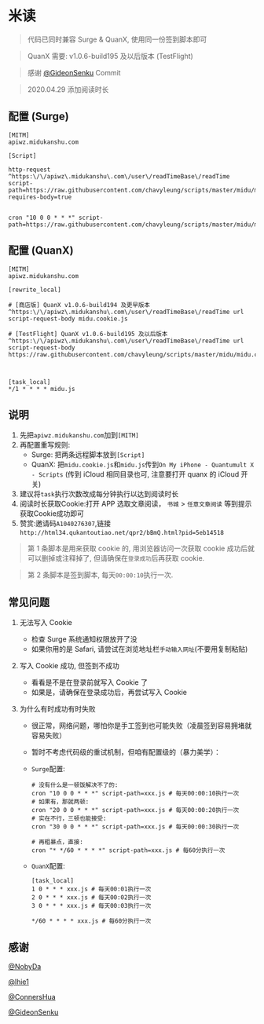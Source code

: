 # 米读

> 代码已同时兼容 Surge & QuanX, 使用同一份签到脚本即可

> QuanX 需要: v1.0.6-build195 及以后版本 (TestFlight)

> 感谢 [@GideonSenku](https://github.com/GideonSenku) Commit

> 2020.04.29 添加阅读时长
## 配置 (Surge)

```properties
[MITM]
apiwz.midukanshu.com

[Script]

http-request ^https:\/\/apiwz\.midukanshu\.com\/user\/readTimeBase\/readTime script-path=https://raw.githubusercontent.com/chavyleung/scripts/master/midu/midu.cookie.js, requires-body=true


cron "10 0 0 * * *" script-path=https://raw.githubusercontent.com/chavyleung/scripts/master/midu/midu.js
```

## 配置 (QuanX)

```properties
[MITM]
apiwz.midukanshu.com

[rewrite_local]

# [商店版] QuanX v1.0.6-build194 及更早版本
^https:\/\/apiwz\.midukanshu\.com\/user\/readTimeBase\/readTime url script-request-body midu.cookie.js

# [TestFlight] QuanX v1.0.6-build195 及以后版本
^https:\/\/apiwz\.midukanshu\.com\/user\/readTimeBase\/readTime url script-request-body https://raw.githubusercontent.com/chavyleung/scripts/master/midu/midu.cookie.js



[task_local]
*/1 * * * * midu.js
```

## 说明

1. 先把`apiwz.midukanshu.com`加到`[MITM]`
2. 再配置重写规则:
   - Surge: 把两条远程脚本放到`[Script]`
   - QuanX: 把`midu.cookie.js`和`midu.js`传到`On My iPhone - Quantumult X - Scripts` (传到 iCloud 相同目录也可, 注意要打开 quanx 的 iCloud 开关)
3. 建议将`task`执行次数改成每分钟执行以达到阅读时长
4. 阅读时长获取Cookie:打开 APP 选取文章阅读， `书城` > `任意文章阅读` 等到提示获取Cookie成功即可
5. 赞赏:邀请码`A1040276307`,链接`http://html34.qukantoutiao.net/qpr2/bBmQ.html?pid=5eb14518`
> 第 1 条脚本是用来获取 cookie 的, 用浏览器访问一次获取 cookie 成功后就可以删掉或注释掉了, 但请确保在`登录成功`后再获取 cookie.

> 第 2 条脚本是签到脚本, 每天`00:00:10`执行一次.

## 常见问题

1. 无法写入 Cookie

   - 检查 Surge 系统通知权限放开了没
   - 如果你用的是 Safari, 请尝试在浏览地址栏`手动输入网址`(不要用复制粘贴)

2. 写入 Cookie 成功, 但签到不成功

   - 看看是不是在登录前就写入 Cookie 了
   - 如果是，请确保在登录成功后，再尝试写入 Cookie

3. 为什么有时成功有时失败

   - 很正常，网络问题，哪怕你是手工签到也可能失败（凌晨签到容易拥堵就容易失败）
   - 暂时不考虑代码级的重试机制，但咱有配置级的（暴力美学）：

   - `Surge`配置:

     ```properties
     # 没有什么是一顿饭解决不了的:
     cron "10 0 0 * * *" script-path=xxx.js # 每天00:00:10执行一次
     # 如果有，那就两顿:
     cron "20 0 0 * * *" script-path=xxx.js # 每天00:00:20执行一次
     # 实在不行，三顿也能接受:
     cron "30 0 0 * * *" script-path=xxx.js # 每天00:00:30执行一次

     # 再粗暴点，直接:
     cron "* */60 * * * *" script-path=xxx.js # 每60分执行一次
     ```

   - `QuanX`配置:

     ```properties
     [task_local]
     1 0 * * * xxx.js # 每天00:01执行一次
     2 0 * * * xxx.js # 每天00:02执行一次
     3 0 * * * xxx.js # 每天00:03执行一次

     */60 * * * * xxx.js # 每60分执行一次
     ```

## 感谢

[@NobyDa](https://github.com/NobyDa)

[@lhie1](https://github.com/lhie1)

[@ConnersHua](https://github.com/ConnersHua)

[@GideonSenku](https://github.com/GideonSenku)
